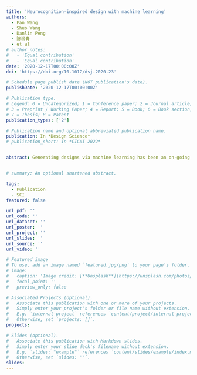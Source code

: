 ```yaml
---
title: 'Neurocognition-inspired design with machine learning'
authors:
  - Pan Wang
  - Shuo Wang
  - Danlin Peng
  - 陈柳青
  - et al
# author_notes:
#   - 'Equal contribution'
#   - 'Equal contribution'
date: '2020-12-17T00:00:00Z'
doi: 'https://doi.org/10.1017/dsj.2020.23'

# Schedule page publish date (NOT publication's date).
publishDate: '2020-12-17T00:00:00Z'

# Publication type.
# Legend: 0 = Uncategorized; 1 = Conference paper; 2 = Journal article;
# 3 = Preprint / Working Paper; 4 = Report; 5 = Book; 6 = Book section;
# 7 = Thesis; 8 = Patent
publication_types: ['2']

# Publication name and optional abbreviated publication name.
publication: In *Design Science*
# publication_short: In *CICAI 2022*


abstract: Generating designs via machine learning has been an on-going challenge in computer-aided design. Recently, deep learning methods have been applied to randomly generate images in fashion, furniture and product design. However, such deep generative methods usually require a large number of training images and human aspects are not taken into account in the design process. In this work, we seek a way to involve human cognitive factors through brain activity indicated by electroencephalographic measurements (EEG) in the generative process. We propose a neuroscience-inspired design with a machine learning method where EEG is used to capture preferred design features. Such signals are used as a condition in generative adversarial networks (GAN). First, we employ a recurrent neural network Long Short-Term Memory as an encoder to extract EEG features from raw EEG signals; this data are recorded from subjects viewing several categories of images from ImageNet. Second, we train a GAN model conditioned on the encoded EEG features to generate design images. Third, we use the model to generate design images from a subject’s EEG measured brain activity. To verify our proposed generative design method, we present a case study, in which the subjects imagine the products they prefer, and the corresponding EEG signals are recorded and reconstructed by our model for evaluation. The results indicate that a generated product image with preference EEG signals gains more preference than those generated without EEG signals. Overall, we propose a neuroscience-inspired artificial intelligence design method for generating a design taking into account human preference. The method could help improve communication between designers and clients where clients might not be able to express design requests clearly.


# summary: An optional shortened abstract.

tags:
  - Publication
  - SCI
featured: false

url_pdf: ''
url_code: ''
url_dataset: ''
url_poster: ''
url_project: ''
url_slides: ''
url_source: ''
url_video: ''

# Featured image
# To use, add an image named `featured.jpg/png` to your page's folder.
# image:
#   caption: 'Image credit: [**Unsplash**](https://unsplash.com/photos/jdD8gXaTZsc)'
#   focal_point: ''
#   preview_only: false

# Associated Projects (optional).
#   Associate this publication with one or more of your projects.
#   Simply enter your project's folder or file name without extension.
#   E.g. `internal-project` references `content/project/internal-project/index.md`.
#   Otherwise, set `projects: []`.
projects: 

# Slides (optional).
#   Associate this publication with Markdown slides.
#   Simply enter your slide deck's filename without extension.
#   E.g. `slides: "example"` references `content/slides/example/index.md`.
#   Otherwise, set `slides: ""`.
slides:
---
```

<!-- 
{{% callout note %}}
Click the _Cite_ button above to demo the feature to enable visitors to import publication metadata into their reference management software.
{{% /callout %}}

Supplementary notes can be added here, including [code and math](https://wowchemy.com/docs/content/writing-markdown-latex/). -->